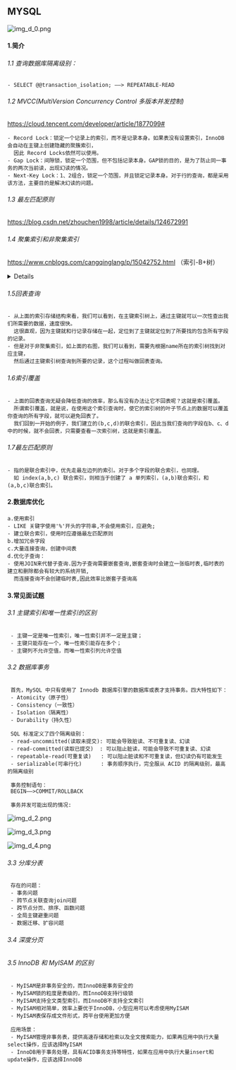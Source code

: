 ## MYSQL
![img_d_0.png](readme/img_d_0.png)
#### 1.简介
###### 1.1 查询数据库隔离级别：
    - SELECT @@transaction_isolation; ——> REPEATABLE-READ 

###### 1.2 MVCC(MultiVersion Concurrency Control 多版本并发控制)
https://cloud.tencent.com/developer/article/1877099#

    - Record Lock：锁定一个记录上的索引，而不是记录本身。如果表没有设置索引，InnoDB 会自动在主键上创建隐藏的聚簇索引，
      因此 Record Locks依然可以使用。
    - Gap Lock：间隙锁，锁定一个范围，但不包括记录本身。GAP锁的目的，是为了防止同一事务的两次当前读，出现幻读的情况。
    - Next-Key Lock：1、2组合，锁定一个范围，并且锁定记录本身。对于行的查询，都是采用该方法，主要目的是解决幻读的问题。

###### 1.3 最左匹配原则
https://blog.csdn.net/zhouchen1998/article/details/124672991


###### 1.4 聚集索引和非聚集索引
https://www.cnblogs.com/cangqinglang/p/15042752.html （索引-B+树）
<details>

    - MySQL底层使用B+树来存储索引，数据均存在叶子节点上。对于InnoDB而言，主键索引和行记录时存储在一起的，因此叫做聚集索引（clustered index）。
      除了聚集索引，其他所有都叫做非聚集索引（secondary index），包括普通索引、唯一索引等。
    - 在InnoDB中，只存在一个聚集索引：
      若表存在主键，则主键索引就是聚集索引；
      若表不存在主键，则会把第一个非空的唯一索引作为聚集索引；
      否则，会隐式定义一个rowid作为聚集索引。
    - 我们以下图为例，假设现在有一个表，存在id、name、age三个字段，其中id为主键，因此id为聚集索引，name建立索引为非聚集索引。
      关于id和name的索引，有如下的B+树，可以看到，聚集索引的叶子节点存储的是主键和行记录，非聚集索引的叶子节点存储的是主键。

![img_d_1.png](readme/img_d_1.png)
    
</details>

###### 1.5回表查询
    - 从上面的索引存储结构来看，我们可以看到，在主键索引树上，通过主键就可以一次性查出我们所需要的数据，速度很快。
      这很直观，因为主键就和行记录存储在一起，定位到了主键就定位到了所要找的包含所有字段的记录。
    - 但是对于非聚集索引，如上面的右图，我们可以看到，需要先根据name所在的索引树找到对应主键，
      然后通过主键索引树查询到所要的记录，这个过程叫做回表查询。

###### 1.6索引覆盖
    - 上面的回表查询无疑会降低查询的效率，那么有没有办法让它不回表呢？这就是索引覆盖。
      所谓索引覆盖，就是说，在使用这个索引查询时，使它的索引树的叶子节点上的数据可以覆盖你查询的所有字段，就可以避免回表了。
      我们回到一开始的例子，我们建立的(b,c,d)的联合索引，因此当我们查询的字段在b、c、d中的时候，就不会回表，只需要查看一次索引树，这就是索引覆盖。

###### 1.7最左匹配原则
    - 指的是联合索引中，优先走最左边列的索引。对于多个字段的联合索引，也同理。
      如 index(a,b,c) 联合索引，则相当于创建了 a 单列索引，(a,b)联合索引，和(a,b,c)联合索引。

#### 2.数据库优化

    a.使用索引
    - LIKE 关键字使用'%'开头的字符串,不会使用索引，应避免;
    - 建立联合索引，使用时应遵循最左匹配原则
    b.增加冗余字段
    c.大量连接查询，创建中间表
    d.优化子查询：
    - 使用JOIN来代替子查询.因为子查询需要嵌套查询,嵌套查询时会建立一张临时表,临时表的建立和删除都会有较大的系统开销,
      而连接查询不会创建临时表,因此效率比嵌套子查询高
    

#### 3.常见面试题

###### 3.1 主键索引和唯一性索引的区别

     - 主键一定是唯一性索引，唯一性索引并不一定是主键；
     - 主键只能存在一个，唯一性索引能存在多个；
     - 主键列不允许空值，而唯一性索引列允许空值

###### 3.2 数据库事务

     首先，MySQL 中只有使用了 Innodb 数据库引擎的数据库或表才支持事务。四大特性如下：
     - Atomicity（原子性）
     - Consistency（一致性）
     - Isolation（隔离性）
     - Durability（持久性）

     SQL 标准定义了四个隔离级别：
     - read-uncommitted(读取未提交): 可能会导致脏读、不可重复读、幻读
     - read-committed(读取已提交)  : 可以阻止脏读，可能会导致不可重复读、幻读
     - repeatable-read(可重复读)   : 可以阻止脏读和不可重复读，但幻读仍有可能发生
     - serializable(可串行化)      : 事务顺序执行，完全服从 ACID 的隔离级别，最高的隔离级别

     事务控制语句：
     BEGIN——>COMMIT/ROLLBACK
     
     事务并发可能出现的情况:

![img_d_2.png](readme/img_d_2.png)
     
![img_d_3.png](readme/img_d_3.png)

![img_d_4.png](readme/img_d_4.png)

###### 3.3 分库分表
     存在的问题：
     - 事务问题
     - 跨节点关联查询join问题
     - 跨节点分页、排序、函数问题
     - 全局主键避重问题
     - 数据迁移、扩容问题

###### 3.4 深度分页

###### 3.5 InnoDB 和 MyISAM 的区别
     - MyISAM是非事务安全的，而InnoDB是事务安全的
     - MyISAM锁的粒度是表级的，而InnoDB支持行级锁
     - MyISAM支持全文类型索引，而InnoDB不支持全文索引
     - MyISAM相对简单，效率上要优于InnoDB，小型应用可以考虑使用MyISAM
     - MyISAM表保存成文件形式，跨平台使用更加方便

     应用场景：
     - MyISAM管理非事务表，提供高速存储和检索以及全文搜索能力，如果再应用中执行大量select操作，应该选择MyISAM
     - InnoDB用于事务处理，具有ACID事务支持等特性，如果在应用中执行大量insert和update操作，应该选择InnoDB
